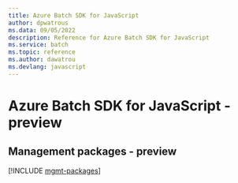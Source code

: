 ```yaml
---
title: Azure Batch SDK for JavaScript
author: dpwatrous
ms.data: 09/05/2022
description: Reference for Azure Batch SDK for JavaScript
ms.service: batch
ms.topic: reference
ms.author: dawatrou
ms.devlang: javascript
---
```

# Azure Batch SDK for JavaScript - preview

## Management packages - preview
[!INCLUDE [mgmt-packages](batch-mgmt-index.md)]